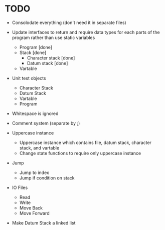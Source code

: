 # TODO

- Consolodate everything (don't need it in separate files)

- Update interfaces to return and require data types for each parts of the program rather than use static variables
	- Program [done]
	- Stack [done]
		- Character stack [done]
		- Datum stack [done]
	- Vartable

- Unit test objects
	- Character Stack
	- Datum Stack
	- Vartable
	- Program

- Whitespace is ignored

- Comment system (separate by ;)

- Uppercase instance
	- Uppercase instance which contains file, datum stack, character stack, and vartable
	- Change state functions to require only uppercase instance

- Jump
	- Jump to index
	- Jump if condition on stack

- IO Files
	- Read
	- Write
	- Move Back
	- Move Forward

- Make Datum Stack a linked list

